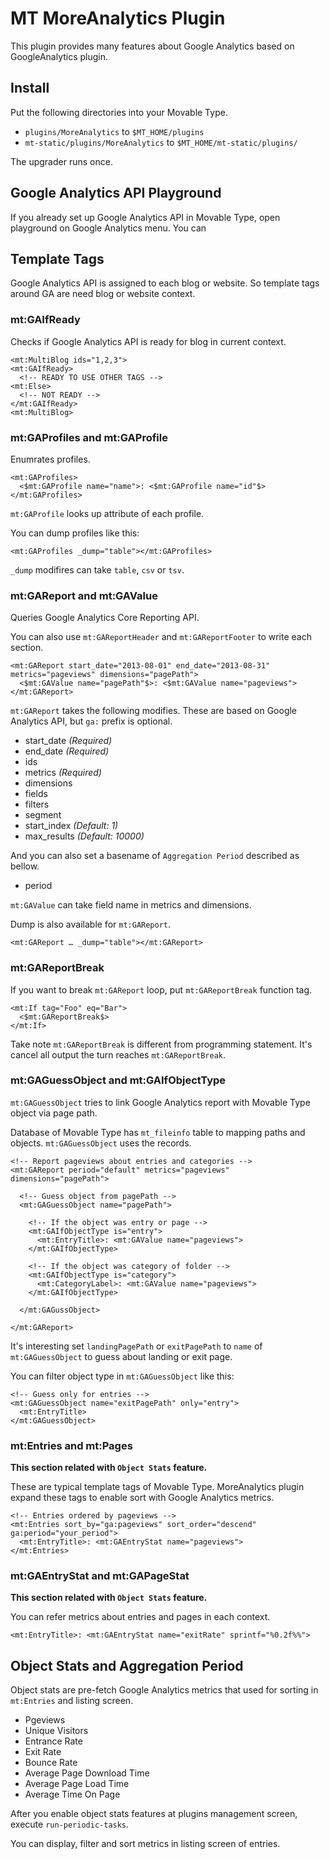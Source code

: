 # MT MoreAnalytics Plugin

This plugin provides many features about Google Analytics based on GoogleAnalytics plugin.

## Install

Put the following directories into your Movable Type.

* `plugins/MoreAnalytics` to `$MT_HOME/plugins`
* `mt-static/plugins/MoreAnalytics` to `$MT_HOME/mt-static/plugins/`

The upgrader runs once.

## Google Analytics API Playground

If you already set up Google Analytics API in Movable Type, open playground on Google Analytics menu. You can 

## Template Tags

Google Analytics API is assigned to each blog or website. So template tags around GA are need blog or website context.

### mt:GAIfReady

Checks if Google Analytics API is ready for blog in current context.

    <mt:MultiBlog ids="1,2,3">
    <mt:GAIfReady>
      <!-- READY TO USE OTHER TAGS -->
    <mt:Else>
      <!-- NOT READY -->
    </mt:GAIfReady>
    <mt:MultiBlog>

### mt:GAProfiles and mt:GAProfile

Enumrates profiles.

    <mt:GAProfiles>
      <$mt:GAProfile name="name">: <$mt:GAProfile name="id"$>
    </mt:GAProfiles>

`mt:GAProfile` looks up attribute of each profile.

You can dump profiles like this:

    <mt:GAProfiles _dump="table"></mt:GAProfiles>

`_dump` modifires can take `table`, `csv` or `tsv`.

### mt:GAReport and mt:GAValue

Queries Google Analytics Core Reporting API.

You can also use `mt:GAReportHeader` and `mt:GAReportFooter` to write each section.

    <mt:GAReport start_date="2013-08-01" end_date="2013-08-31" metrics="pageviews" dimensions="pagePath">
      <$mt:GAValue name="pagePath"$>: <$mt:GAValue name="pageviews">
    </mt:GAReport>

`mt:GAReport` takes the following modifies. These are based on Google Analytics API, but `ga:` prefix is optional.

* start_date *(Required)*
* end_date *(Required)*
* ids
* metrics *(Required)*
* dimensions
* fields
* filters
* segment
* start_index *(Default: 1)*
* max_results *(Default: 10000)*

And you can also set a basename of `Aggregation Period` described as bellow.

* period

`mt:GAValue` can take field name in metrics and dimensions.

Dump is also available for `mt:GAReport`.

    <mt:GAReport … _dump="table"></mt:GAReport>

### mt:GAReportBreak

If you want to break `mt:GAReport` loop, put `mt:GAReportBreak` function tag.

    <mt:If tag="Foo" eq="Bar">
      <$mt:GAReportBreak$>
    </mt:If>

Take note `mt:GAReportBreak` is different from programming statement. It's cancel all output the turn reaches `mt:GAReportBreak`.

### mt:GAGuessObject and mt:GAIfObjectType

`mt:GAGuessObject` tries to link Google Analytics report with Movable Type object via page path.

Database of Movable Type has `mt_fileinfo` table to mapping paths and objects. `mt:GAGuessObject` uses the records.

    <!-- Report pageviews about entries and categories -->
    <mt:GAReport period="default" metrics="pageviews" dimensions="pagePath">

      <!-- Guess object from pagePath -->
      <mt:GAGuessObject name="pagePath">

        <!-- If the object was entry or page -->
        <mt:GAIfObjectType is="entry">
          <mt:EntryTitle>: <mt:GAValue name="pageviews">
        </mt:GAIfObjectType>

        <!-- If the object was category of folder -->
        <mt:GAIfObjectType is="category">
          <mt:CategoryLabel>: <mt:GAValue name="pageviews">
        </mt:GAIfObjectType>

      </mt:GAGussObject>

    </mt:GAReport>

It's interesting set `landingPagePath` or `exitPagePath` to `name` of `mt:GAGuessObject` to guess about landing or exit page.

You can filter object type in `mt:GAGuessObject` like this:

    <!-- Guess only for entries -->
    <mt:GAGuessObject name="exitPagePath" only="entry">
      <mt:EntryTitle>
    </mt:GAGuessObject>

### mt:Entries and mt:Pages

**This section related with `Object Stats` feature.**

These are typical template tags of Movable Type. MoreAnalytics plugin expand these tags to enable sort with Google Analytics metrics.

    <!-- Entries ordered by pageviews -->
    <mt:Entries sort_by="ga:pageviews" sort_order="descend" ga:period="your_period">
      <mt:EntryTitle>: <mt:GAEntryStat name="pageviews">
    </mt:Entries>

### mt:GAEntryStat and mt:GAPageStat

**This section related with `Object Stats` feature.**

You can refer metrics about entries and pages in each context.

    <mt:EntryTitle>: <mt:GAEntryStat name="exitRate" sprintf="%0.2f%%">

## Object Stats and Aggregation Period

Object stats are pre-fetch Google Analytics metrics that used for sorting in `mt:Entries` and listing screen.

* Pgeviews
* Unique Visitors
* Entrance Rate
* Exit Rate
* Bounce Rate
* Average Page Download Time
* Average Page Load Time
* Average Time On Page

After you enable object stats features at plugins management screen, execute `run-periodic-tasks`.

You can display, filter and sort metrics in listing screen of entries.
